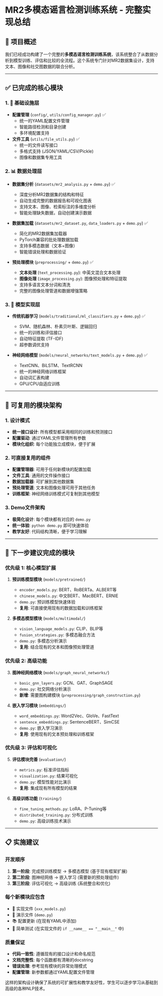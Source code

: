 # MR2多模态谣言检测训练系统 - 完整实现总结

## 🎯 项目概述

我们已经成功构建了一个完整的**多模态谣言检测训练系统**，该系统整合了从数据分析到模型训练、评估和比较的全流程。这个系统专门针对MR2数据集设计，支持文本、图像和社交图数据的联合分析。

---

## ✅ 已完成的核心模块

### 1. 🔧 基础设施层
- **配置管理** (`config/`, `utils/config_manager.py`) ✅
  - 统一的YAML配置文件管理
  - 智能路径检测和目录创建
  - 多环境配置支持
- **文件工具** (`utils/file_utils.py`) ✅
  - 统一的文件读写接口
  - 多格式支持 (JSON/YAML/CSV/Pickle)
  - 图像和数据集专用工具

### 2. 📊 数据处理层
- **数据集分析** (`datasets/mr2_analysis.py` + `demo.py`) ✅
  - 深度分析MR2数据集的结构和特征
  - 自动生成完整的数据报告和可视化图表
  - 支持文本、图像、检索标注的多维度分析
  - 智能处理缺失数据，自动创建演示数据

- **数据集加载** (`datasets/mr2_dataset.py`, `data_loaders.py` + `demo.py`) ✅
  - 简化的MR2数据集加载器
  - PyTorch兼容的批处理数据加载
  - 支持多模态数据（文本+图像）
  - 智能错误处理和数据验证

- **预处理模块** (`preprocessing/` + `demo.py`) ✅
  - **文本处理** (`text_processing.py`): 中英文混合文本处理
  - **图像处理** (`image_processing.py`): 图像预处理和特征提取
  - 支持多语言文本分词和清洗
  - 完整的图像处理管道和数据增强策略

### 3. 🤖 模型实现层
- **传统机器学习** (`models/traditional/ml_classifiers.py` + `demo.py`) ✅
  - SVM、随机森林、朴素贝叶斯、逻辑回归
  - 统一的训练和评估接口
  - 自动特征提取 (TF-IDF)
  - 超参数调优支持

- **神经网络模型** (`models/neural_networks/text_models.py` + `demo.py`) ✅
  - TextCNN、BiLSTM、TextRCNN
  - 统一的神经网络训练框架
  - 自动词汇表构建
  - GPU/CPU自适应训练

---

## 🔄 可复用的模块架构

### 1. 设计模式
- **统一接口设计**: 所有模型都采用相同的训练和预测接口
- **配置驱动**: 通过YAML文件管理所有参数
- **模块化组织**: 每个功能独立成模块，便于扩展

### 2. 可直接复用的组件
- **配置管理器**: 可用于任何新模块的配置加载
- **文件工具**: 通用的文件操作接口
- **数据加载器**: 可扩展到其他数据集
- **预处理管道**: 文本和图像处理可用于其他任务
- **训练框架**: 神经网络训练模式可复制到其他模型

### 3. Demo文件架构
- **极简化设计**: 每个模块都有对应的 `demo.py`
- **统一体验**: `python demo.py` 即可快速体验
- **教学友好**: 代码结构清晰，便于学习理解

---

## 🚀 下一步建议完成的模块

### 优先级 1: 核心模型扩展
1. **预训练模型模块** (`models/pretrained/`)
   - `encoder_models.py`: BERT、RoBERTa、ALBERT等
   - `chinese_models.py`: 中文BERT、MacBERT、ERNIE
   - `demo.py`: 预训练模型快速体验
   - **复用**: 可直接使用现有的数据加载和训练框架

2. **多模态模型模块** (`models/multimodal/`)
   - `vision_language_models.py`: CLIP、BLIP等
   - `fusion_strategies.py`: 多模态融合方法
   - `demo.py`: 多模态分析演示
   - **复用**: 结合现有的文本和图像预处理管道

### 优先级 2: 高级功能
3. **图神经网络模块** (`models/graph_neural_networks/`)
   - `basic_gnn_layers.py`: GCN、GAT、GraphSAGE
   - `demo.py`: 社交网络分析演示
   - **新增**: 需要图构建模块 (`preprocessing/graph_construction.py`)

4. **嵌入学习模块** (`embeddings/`)
   - `word_embeddings.py`: Word2Vec、GloVe、FastText
   - `sentence_embeddings.py`: SentenceBERT、SimCSE
   - `demo.py`: 嵌入学习演示
   - **复用**: 使用现有的文本预处理和训练框架

### 优先级 3: 评估和可视化
5. **评估模块完善** (`evaluation/`)
   - `metrics.py`: 标准评估指标
   - `visualization.py`: 结果可视化
   - `demo.py`: 模型性能对比演示
   - **复用**: 集成现有所有模型的结果

6. **高级训练功能** (`training/`)
   - `fine_tuning_methods.py`: LoRA、P-Tuning等
   - `distributed_training.py`: 分布式训练
   - `demo.py`: 高级训练技术演示

---

## 📋 实施建议

### 开发顺序
1. **第一阶段**: 完成预训练模型 → 多模态模型 (基于现有框架扩展)
2. **第二阶段**: 图神经网络 → 嵌入学习 (需要新的预处理组件)
3. **第三阶段**: 评估可视化 → 高级训练 (系统整合和优化)

### 每个新模块应包含
- 📄 实现文件 (`xxx_models.py`)
- 🎯 演示文件 (`demo.py`)
- 📚 配置更新 (在现有YAML中添加)
- 🧪 简单测试 (在实现文件的 `if __name__ == "__main__"` 中)

### 质量保证
- **代码一致性**: 遵循现有的接口设计和命名规范
- **文档完整性**: 每个函数都有清晰的docstring
- **错误处理**: 参考现有模块的异常处理模式
- **配置管理**: 新参数都通过YAML配置文件管理

这样的架构设计确保了系统的可扩展性和教学友好性，学生可以逐步学习从基础到高级的各种NLP技术。